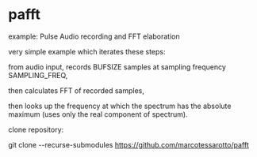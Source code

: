# pafft
example: Pulse Audio recording and FFT elaboration

very simple example which iterates these steps:

from audio input, records BUFSIZE samples at sampling frequency SAMPLING_FREQ,

then calculates FFT of recorded samples,

then looks up the frequency at which the spectrum has the absolute maximum (uses only the real component of spectrum).


clone repository:

git clone --recurse-submodules https://github.com/marcotessarotto/pafft
